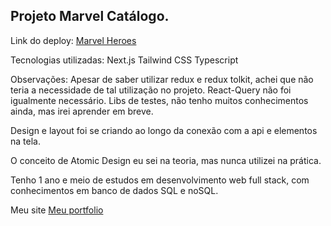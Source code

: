 ## Projeto Marvel Catálogo.

Link do deploy: [Marvel Heroes](https://marveldrs.vercel.app/)

Tecnologias utilizadas:
Next.js
Tailwind CSS
Typescript

Observações:
Apesar de saber utilizar redux e redux tolkit, achei que não teria a necessidade de tal utilização no projeto.
React-Query não foi igualmente necessário.
Libs de testes, não tenho muitos conhecimentos ainda, mas irei aprender em breve.

Design e layout foi se criando ao longo da conexão com a api e elementos na tela.

O conceito de Atomic Design eu sei na teoria, mas nunca utilizei na prática.

Tenho 1 ano e meio de estudos em desenvolvimento web full stack, com conhecimentos em banco de dados SQL e noSQL.

Meu site [Meu portfolio](https://jeffersondrs.dev)
